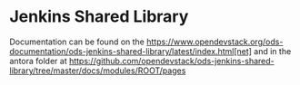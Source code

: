 # Jenkins Shared Library

Documentation can be found on the https://www.opendevstack.org/ods-documentation/ods-jenkins-shared-library/latest/index.html[net] and in the antora folder at https://github.com/opendevstack/ods-jenkins-shared-library/tree/master/docs/modules/ROOT/pages
